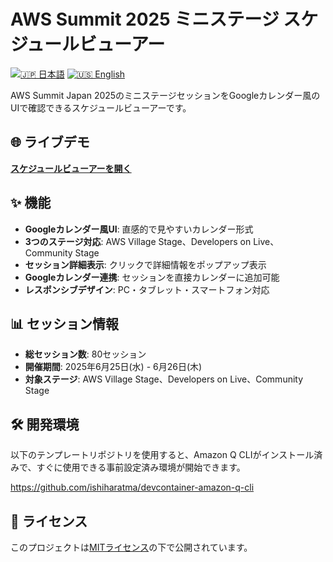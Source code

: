 # AWS Summit 2025 ミニステージ スケジュールビューアー

[![🇯🇵 日本語](https://img.shields.io/badge/%F0%9F%87%AF%F0%9F%87%B5-日本語-white)](./README.ja.md) [![🇺🇸 English](https://img.shields.io/badge/%F0%9F%87%BA%F0%9F%87%B8-English-white)](./README.md)

AWS Summit Japan 2025のミニステージセッションをGoogleカレンダー風のUIで確認できるスケジュールビューアーです。

## 🌐 ライブデモ

**[スケジュールビューアーを開く](https://ishiharatma.github.io/aws-summit-2025-viewer/)**

## ✨ 機能

- **Googleカレンダー風UI**: 直感的で見やすいカレンダー形式
- **3つのステージ対応**: AWS Village Stage、Developers on Live、Community Stage
- **セッション詳細表示**: クリックで詳細情報をポップアップ表示
- **Googleカレンダー連携**: セッションを直接カレンダーに追加可能
- **レスポンシブデザイン**: PC・タブレット・スマートフォン対応

## 📊 セッション情報

- **総セッション数**: 80セッション
- **開催期間**: 2025年6月25日(水) - 6月26日(木)
- **対象ステージ**: AWS Village Stage、Developers on Live、Community Stage

## 🛠️ 開発環境

以下のテンプレートリポジトリを使用すると、Amazon Q CLIがインストール済みで、すぐに使用できる事前設定済み環境が開始できます。

https://github.com/ishiharatma/devcontainer-amazon-q-cli

## 📄 ライセンス

このプロジェクトは[MITライセンス](./LICENSE)の下で公開されています。


